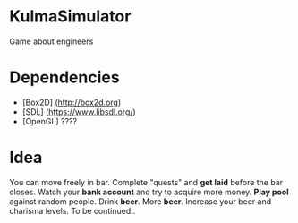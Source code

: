 # KulmaSimulator
Game about engineers

# Dependencies
* [Box2D] (http://box2d.org)
* [SDL] (https://www.libsdl.org/)
* [OpenGL] ????

# Idea
You can move freely in bar. Complete "quests" and **get laid** before the bar closes. Watch your **bank account** and try to acquire more money. **Play pool** against random people. Drink **beer**. More **beer**. Increase your beer and charisma levels. To be continued..
